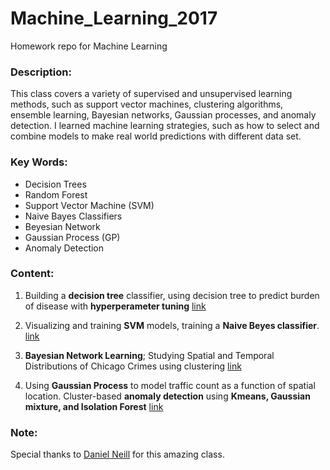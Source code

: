 # Machine_Learning_2017
Homework repo for Machine Learning

### Description: 
This class covers a variety of supervised and unsupervised learning methods, such as support vector machines, clustering algorithms, ensemble learning, Bayesian networks, Gaussian processes, and anomaly detection. I learned machine learning strategies, such as how to select and combine models to make real world predictions with different data set. 

### Key Words:
* Decision Trees
* Random Forest
* Support Vector Machine (SVM)
* Naive Bayes Classifiers
* Beyesian Network
* Gaussian Process (GP) 
* Anomaly Detection 

### Content: 
1. Building a __decision tree__ classifier, using decision tree to predict burden of disease with __hyperperameter tuning__ [link](https://github.com/SPTKL/Machine_Learning_2017/blob/master/HW1/HW1-Decision%2BTrees%2Band%2BRandom%2BForests_bc1561.ipynb)

2. Visualizing and training __SVM__ models, training a __Naive Beyes classifier__. [link](https://github.com/SPTKL/Machine_Learning_2017/blob/master/HW2/Homework%202.ipynb)

3. __Bayesian Network Learning__; Studying Spatial and Temporal Distributions of Chicago Crimes using clustering [link](https://github.com/SPTKL/Machine_Learning_2017/blob/master/HW3/MLC_HW3_bc1561.ipynb)

4. Using __Gaussian Process__ to model traffic count as a function of spatial location. Cluster-based __anomaly detection__ using __Kmeans, Gaussian mixture, and Isolation Forest__ [link](https://github.com/SPTKL/Machine_Learning_2017/blob/master/HW4/HW4AnomalyDetectionBaysianNet.ipynb)

### Note: 
Special thanks to [Daniel Neill](https://www.cs.cmu.edu/~neill/) for this amazing class. 
